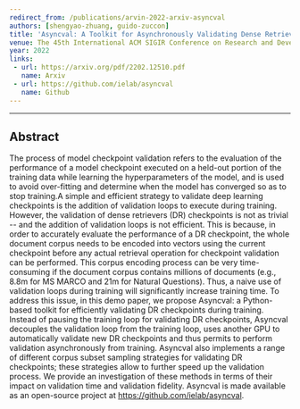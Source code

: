 ```yaml
---
redirect_from: /publications/arvin-2022-arxiv-asyncval
authors: [shengyao-zhuang, guido-zuccon]
title: 'Asyncval: A Toolkit for Asynchronously Validating Dense Retriever Checkpoints during Training'
venue: The 45th International ACM SIGIR Conference on Research and Development in Information Retrieval (SIGIR '22)
year: 2022
links:
 - url: https://arxiv.org/pdf/2202.12510.pdf
   name: Arxiv
 - url: https://github.com/ielab/asyncval
   name: Github
---
```

---
## Abstract
The process of model checkpoint validation refers to the evaluation of the performance of a model checkpoint executed on a held-out portion of the training data while learning the hyperparameters of the model, and is used to avoid over-fitting and determine when the model has converged so as to stop training.A simple and efficient strategy to validate deep learning checkpoints is the addition of validation loops to execute during training. However, the validation of dense retrievers (DR)  checkpoints is not as trivial -- and the addition of validation loops is not efficient. This is because, in order to accurately evaluate the performance of a DR checkpoint, the whole document corpus needs to be encoded into vectors using the current checkpoint before any actual retrieval operation for checkpoint validation can be performed. This corpus encoding process can be very time-consuming if the document corpus contains millions of documents (e.g., 8.8m for MS MARCO and 21m for Natural Questions). Thus, a naive use of validation loops during training will significantly increase training time. To address this issue, in this demo paper, we propose Asyncval: a Python-based toolkit for efficiently validating DR checkpoints during training. Instead of pausing the training loop for validating DR checkpoints, Asyncval decouples the validation loop from the training loop, uses another GPU to automatically validate new DR checkpoints and thus permits to perform validation  asynchronously from training.  Asyncval also implements a range of different corpus subset sampling strategies for validating DR checkpoints; these strategies allow to further speed up the validation process. We provide an investigation of these methods in terms of their impact on validation time and validation fidelity. Asyncval is made available as an open-source project at https://github.com/ielab/asyncval.
